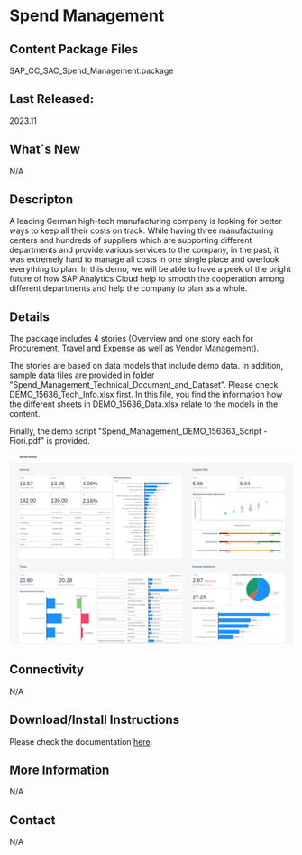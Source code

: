 # Spend Management

## Content Package Files
SAP_CC_SAC_Spend_Management.package 

## Last Released:
2023.11

## What´s New
N/A

## Descripton
A leading German high-tech manufacturing company is looking for better ways to keep all their costs on track. While having three manufacturing centers and hundreds of suppliers which are supporting different departments and provide various services to the company, in the past, it was extremely hard to manage all costs in one single place and overlook everything to plan.
In this demo, we will be able to have a peek of the bright future of how SAP Analytics Cloud help to smooth the cooperation among different departments and help the company to plan as a whole.

## Details
The package includes 4 stories (Overview and one story each for Procurement, Travel and Expense as well as Vendor Management).

The stories are based on data models that include demo data.
In addition, sample data files are provided in folder "Spend_Management_Technical_Document_and_Dataset".
Please check DEMO_15636_Tech_Info.xlsx first. In this file, you find the information how the different sheets in DEMO_15636_Data.xlsx relate to the models in the content.

Finally, the demo script "Spend_Management_DEMO_156363_Script - Fiori.pdf" is provided.

![Spend_Management](Spend_Management_Screenshot.png)

## Connectivity
N/A

## Download/Install Instructions
Please check the documentation [here](https://help.sap.com/docs/SAP_ANALYTICS_CLOUD/42093f14b43c485fbe3adbbe81eff6c8/ef516563b3fe4c69b6f718f17ed94cdf.html).


## More Information
N/A

## Contact
N/A

